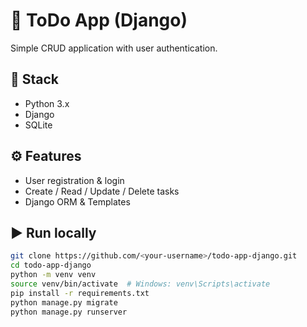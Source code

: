 # 📝 ToDo App (Django)

Simple CRUD application with user authentication.

## 🚀 Stack
- Python 3.x
- Django
- SQLite

## ⚙️ Features
- User registration & login
- Create / Read / Update / Delete tasks
- Django ORM & Templates

## ▶️ Run locally
```bash
git clone https://github.com/<your-username>/todo-app-django.git
cd todo-app-django
python -m venv venv
source venv/bin/activate  # Windows: venv\Scripts\activate
pip install -r requirements.txt
python manage.py migrate
python manage.py runserver
